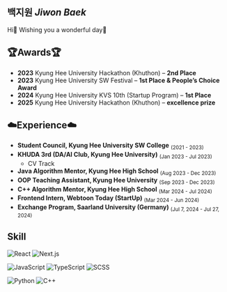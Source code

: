 ## 백지원 *Jiwon Baek*
Hi🤗 Wishing you a wonderful day🥂

## 🏆Awards🏆
- **2023** Kyung Hee University Hackathon (Khuthon) – **2nd Place**  
- **2023** Kyung Hee University SW Festival – **1st Place & People’s Choice Award**  
- **2024** Kyung Hee University KVS 10th (Startup Program) – **1st Place**
- **2025** Kyung Hee University Hackathon (Khuthon) – **excellence prize**

## ☁️Experience☁️
- **Student Council, Kyung Hee University SW College** <sub>(2021 - 2023)</sub>  
- **KHUDA 3rd (DA/AI Club, Kyung Hee University)** <sub>(Jan 2023 - Jul 2023)</sub>  
  - CV Track  
- **Java Algorithm Mentor, Kyung Hee High School** <sub>(Aug 2023 - Dec 2023)</sub>  
- **OOP Teaching Assistant, Kyung Hee University** <sub>(Sep 2023 - Dec 2023)</sub>  
- **C++ Algorithm Mentor, Kyung Hee High School** <sub>(Mar 2024 - Jul 2024)</sub>  
- **Frontend Intern, Webtoon Today (StartUp)** <sub>(Mar 2024 - Jun 2024)</sub>  
- **Exchange Program, Saarland University (Germany)** <sub>(Jul 7, 2024 - Jul 27, 2024)</sub>

Skill
---
![React](https://img.shields.io/badge/React-61DAFB?style=for-the-badge&logo=react&logoColor=white)
![Next.js](https://img.shields.io/badge/Next.js-000000?style=for-the-badge&logo=next.js&logoColor=white)

![JavaScript](https://img.shields.io/badge/JavaScript-F7DF1E?style=for-the-badge&logo=javascript&logoColor=black)
![TypeScript](https://img.shields.io/badge/TypeScript-3178C6?style=for-the-badge&logo=typescript&logoColor=white)
![SCSS](https://img.shields.io/badge/SCSS-CC6699?style=for-the-badge&logo=sass&logoColor=white)

![Python](https://img.shields.io/badge/Python-3776AB?style=for-the-badge&logo=python&logoColor=white)
![C++](https://img.shields.io/badge/C%2B%2B-00599C?style=for-the-badge&logo=c%2B%2B&logoColor=white)
